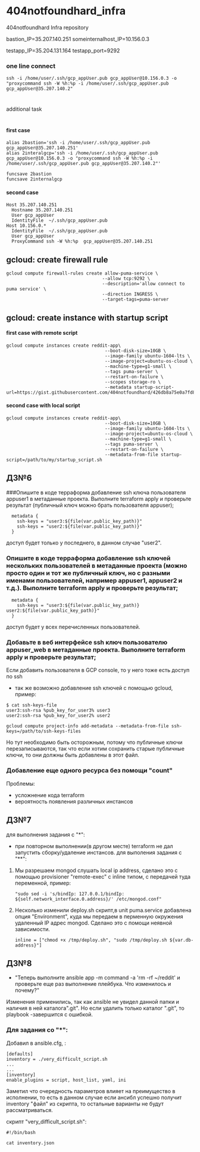 # 404notfoundhard_infra
404notfoundhard Infra repository

bastion_IP=35.207.140.251
someinternalhost_IP=10.156.0.3


testapp_IP=35.204.131.164
testapp_port=9292

### one line connect
```
ssh -i /home/user/.ssh/gcp_appUser.pub gcp_appUser@10.156.0.3 -o "proxycommand ssh -W %h:%p -i /home/user/.ssh/gcp_appUser.pub gcp_appUser@35.207.140.2"
```
#
additional task
#

#### first case
```
alias 2bastion='ssh -i /home/user/.ssh/gcp_appUser.pub gcp_appUser@35.207.140.251'
alias 2interalgcp='ssh -i /home/user/.ssh/gcp_appUser.pub gcp_appUser@10.156.0.3 -o "proxycommand ssh -W %h:%p -i /home/user/.ssh/gcp_appUser.pub gcp_appUser@35.207.140.2"'

funcsave 2bastion
funcsave 2internalgcp
```
#### second case
```
Host 35.207.140.251
  Hostname 35.207.140.251
  User gcp_appUser
  IdentityFile  ~/.ssh/gcp_appUser.pub
Host 10.156.0.*
  IdentityFile  ~/.ssh/gcp_appUser.pub
  User gcp_appUser
  ProxyCommand ssh -W %h:%p  gcp_appUser@35.207.140.251
```


## gcloud: create firewall rule
```
gcloud compute firewall-rules create allow-puma-service \
                                    --allow tcp:9292 \
                                    --description='allow connect to puma service' \
                                    --direction INGRESS \
                                    --target-tags=puma-server
```
## gcloud: create instance with startup script
#### first case with remote script
```
gcloud compute instances create reddit-app\
                                     --boot-disk-size=10GB \
                                     --image-family ubuntu-1604-lts \
                                     --image-project=ubuntu-os-cloud \
                                     --machine-type=g1-small \
                                     --tags puma-server \
                                     --restart-on-failure \
                                     --scopes storage-ro \
                                     --metadata startup-script-url=https://gist.githubusercontent.com/404notfoundhard/426db8a75e0a7fd8f4b37d1a8d57291a/raw/478068f6dbd73c3d04acbb248fe21e948d2ee1ef/startup_script.sh
```
#### second case with local script
```
gcloud compute instances create reddit-app\
                                     --boot-disk-size=10GB \
                                     --image-family ubuntu-1604-lts \
                                     --image-project=ubuntu-os-cloud \
                                     --machine-type=g1-small \
                                     --tags puma-server \
                                     --restart-on-failure \
                                     --metadata-from-file startup-script=/path/to/my/startup_script.sh
```

## ДЗ№6
###Опишите в коде терраформа добавление ssh ключа пользователя appuser1 в метаданные проекта. Выполните terraform apply и проверьте результат (публичный ключ можно брать пользователя appuser);  
```
  metadata {
    ssh-keys = "user3:${file(var.public_key_path)}"
    ssh-keys = "user2:${file(var.public_key_path)}"
  }
```
доступ будет только у последнего, в данном случае "user2". 
### Опишите в коде терраформа добавление ssh ключей нескольких пользователей в метаданные проекта (можно просто один и тот же публичный ключ, но с разными именами пользователей, например appuser1, appuser2 и т.д.). Выполните terraform apply и проверьте результат;  
```
  metadata {
    ssh-keys = "user3:${file(var.public_key_path)} user2:${file(var.public_key_path)}"
  }
```
доступ будет у всех перечисленных пользователей.
### Добавьте в веб интерфейсе ssh ключ пользователю appuser_web в метаданные проекта. Выполните terraform apply и проверьте результат; 
Если добавить пользователя в GCP console, то у него тоже есть доступ по ssh

* так же возможно добавление ssh ключей с помощью gcloud, пример:
```
$ cat ssh-keys-file
user3:ssh-rsa %pub_key_for_user3% user3
user2:ssh-rsa %pub_key_for_user2% user2

gcloud compute project-info add-metadata --metadata-from-file ssh-keys=/path/to/ssh-keys-files 
```
Но тут необходимо быть осторожным, потому что публичные ключи перезаписываются, так что если хотим сохранить старые публичные ключи, то они должны быть добавлены в этот файл.

### Добавление еще одного ресурса без помощи "count"
Проблемы: 
 - усложнение кода terraform
 - вероятность появления различных инстансов

## ДЗ№7
для выполнения задания с "*":
 - при повторном выполнении(в другом месте) terraform не дал запустить сборку/удаление инстансов. 
для выполения задания с "**":
 1) Мы разрешаем mongod слушать local ip address, сделано это с помощью provisioner "remote-exec" с inline типом, 
    с передачей туда переменной, пример:
    ```
    "sudo sed -i 's/bindIp: 127.0.0.1/bindIp: ${self.network_interface.0.address}/' /etc/mongod.conf"
    ```
 2) Несколько изменили deploy.sh скрипт,в unit puma.service добавлена опция "Environment", 
    куда мы передаем в перменную окружения удаленный IP адрес mongod. Сделано это с помощи неявной зависимости.
    ```
    inline = ["chmod +x /tmp/deploy.sh", "sudo /tmp/deploy.sh ${var.db-address}"]
    ```

 ## ДЗ№8
 - "Теперь выполните ansible app -m command -a 'rm -rf ~/reddit' и проверьте еще раз выполнение плейбука. Что
изменилось и почему?"

Изменения применились, так как ansible не увидел данной папки и наличия в ней каталога".git". Но если удалить только каталог ".git", то playbook -завершится с ошибкой.

### Для задания со "*":
Добавил в ansible.cfg, :
```
[defaults]
inventory = ./very_difficult_script.sh
...
...
[inventory]
enable_plugins = script, host_list, yaml, ini
```
Заметил что очередность параметров влияет на преимущество в исполнении, то есть в данном случае  если ансибл успешно получит inventory "файл" из скрипта, то остальные варианты не будут рассматриваться.

скрипт "very_difficult_script.sh":
```
#!/bin/bash

cat inventory.json

```
